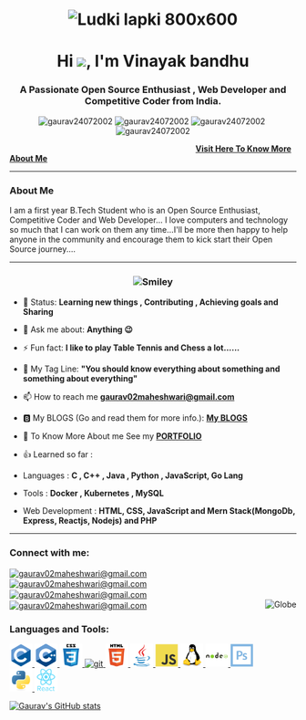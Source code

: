 <h1 align="center"><img title="ludki-lapki-800x600.gif" height = "200"  src="https://cdn.dribbble.com/users/2203467/screenshots/6111843/ludki-lapki-800x600.gif" alt="Ludki lapki 800x600"></h1>
<h1 align="center">Hi <img src="https://github.com/TheDudeThatCode/TheDudeThatCode/blob/master/Assets/Hi.gif" width="40px">, I'm Vinayak bandhu</h1>
<h3 align="center">A Passionate Open Source Enthusiast , Web Developer and Competitive Coder from India.</h3>

<p align="center"> <img src="https://komarev.com/ghpvc/?username=gaurav24072002&label=Profile%20views&color=0e75b6&style=flat" alt="gaurav24072002" />&nbsp;<img src="https://img.shields.io/badge/CODING-%3A%3A%20love-red" alt="gaurav24072002" />&nbsp;<img src="https://img.shields.io/badge/OPEN%20SOURCE%20ENTHUSIAST-Always-brightgreen" alt="gaurav24072002" />&nbsp;<img src="https://camo.githubusercontent.com/7d880f217d558a5183c9af2332c2517b00a6c4ff0b29297bd6881dd5bf867887/68747470733a2f2f696d672e736869656c64732e696f2f62616467652f726174696e672d2545322539382538352545322539382538352545322539382538352545322539382538352545322539382538362d627269676874677265656e" alt="gaurav24072002" /> </p>

&nbsp;&nbsp;&nbsp;&nbsp;&nbsp;&nbsp;&nbsp;&nbsp;&nbsp;&nbsp;&nbsp;&nbsp;&nbsp;&nbsp;&nbsp;&nbsp;&nbsp;&nbsp;&nbsp;&nbsp;&nbsp;&nbsp;&nbsp;&nbsp;&nbsp;&nbsp;&nbsp;&nbsp;&nbsp;&nbsp;&nbsp;&nbsp;&nbsp;&nbsp;&nbsp;&nbsp;&nbsp;&nbsp;&nbsp;&nbsp;&nbsp;&nbsp;&nbsp;&nbsp;&nbsp;&nbsp;&nbsp;&nbsp;&nbsp;&nbsp;&nbsp;&nbsp;&nbsp;&nbsp;&nbsp;&nbsp;&nbsp;&nbsp;&nbsp;&nbsp;&nbsp;&nbsp;&nbsp;&nbsp;&nbsp;&nbsp;&nbsp;&nbsp;&nbsp;&nbsp;&nbsp;&nbsp;&nbsp;&nbsp;&nbsp;&nbsp;&nbsp;&nbsp;&nbsp;&nbsp;&nbsp;&nbsp; **[Visit Here To Know More About Me](https://gaurav24072002.github.io/)**

<hr>
<p>
 <h3>About Me</h3>
  
  I am a first year B.Tech Student who is an Open Source Enthusiast, Competitive Coder and Web Developer... I love computers and technology so much that I can work on them any time...I'll be more then happy to help anyone in the community and encourage them to kick start their Open Source journey.... 

***
<div><h3 align="center"><img src="https://github.com/fnky/fnky/raw/fnky/img/smile.gif" alt="Smiley" align="center"></h3></div>
<div>
 
- 🌱 Status: **Learning new things , Contributing , Achieving goals and Sharing**

- 💬 Ask me about: **Anything 😉**

- ⚡ Fun fact: **I like to play Table Tennis and Chess a lot......**

- 🧿 My Tag Line: **"You should know everything about something and something about everything"** 

- 📫 How to reach me **gaurav02maheshwari@gmail.com**

- 🅱 My BLOGS (Go and read them for more info.):  **[My BLOGS](https://dev.to/gaurav24072002)**

-  💖 To Know More About me See my **[PORTFOLIO](https://gaurav24072002.github.io/)**

- 👍 Learned so far : 
- Languages : **C , C++ , Java , Python , JavaScript, Go Lang**
- Tools : **Docker , Kubernetes , MySQL**
- Web Development : **HTML, CSS, JavaScript and Mern Stack(MongoDb, Express, Reactjs, Nodejs) and PHP**
</div>
</p>
<hr>
<h3 align="left">Connect with me:</h3>
<p align="left">
<a href="https://linkedin.com/in/gaurav02maheshwari@gmail.com" target="_blank"><img align="center" src="https://cdn.jsdelivr.net/npm/simple-icons@3.0.1/icons/linkedin.svg" alt="gaurav02maheshwari@gmail.com" height="30" width="40" /></a>&nbsp;&nbsp;&nbsp;&nbsp;&nbsp;
<a href="https://fb.com/gaurav02maheshwari@gmail.com" target="_blank"><img align="center" src="https://cdn.jsdelivr.net/npm/simple-icons@3.0.1/icons/facebook.svg" alt="gaurav02maheshwari@gmail.com" height="30" width="40" /></a>&nbsp;&nbsp;&nbsp;&nbsp;&nbsp;
<a href="https://twitter.com/gaurav79693743" target="_blank"><img align="center" src="https://cdn.jsdelivr.net/npm/simple-icons@3.0.1/icons/twitter.svg" alt="gaurav02maheshwari@gmail.com" height="30" width="40" /></a>&nbsp;&nbsp;&nbsp;&nbsp;&nbsp;
<a href="https://www.instagram.com/gaurav02maheshwari/" target="_blank"><img align="center" src="https://cdn.jsdelivr.net/npm/simple-icons@3.0.1/icons/instagram.svg" alt="gaurav02maheshwari@gmail.com" height="30" width="40" /></a>&nbsp;&nbsp;&nbsp;&nbsp;&nbsp;
<img align="right" alt="Globe" height="80" src="https://github.com/BrunnerLivio/brunnerlivio/blob/master/images/globe.gif?raw=true"> 
</p>

<h3 align="left">Languages and Tools:</h3>
<p align="left"> <a href="https://www.cprogramming.com/" target="_blank"> <img src="https://raw.githubusercontent.com/devicons/devicon/master/icons/c/c-original.svg" alt="c" width="40" height="40"/> </a> <a href="https://www.w3schools.com/cpp/" target="_blank"> <img src="https://raw.githubusercontent.com/devicons/devicon/master/icons/cplusplus/cplusplus-original.svg" alt="cplusplus" width="40" height="40"/> </a> <a href="https://www.w3schools.com/css/" target="_blank"> <img src="https://raw.githubusercontent.com/devicons/devicon/master/icons/css3/css3-original-wordmark.svg" alt="css3" width="40" height="40"/> </a> <a href="https://git-scm.com/" target="_blank"> <img src="https://www.vectorlogo.zone/logos/git-scm/git-scm-icon.svg" alt="git" width="40" height="40"/> </a> <a href="https://www.w3.org/html/" target="_blank"> <img src="https://raw.githubusercontent.com/devicons/devicon/master/icons/html5/html5-original-wordmark.svg" alt="html5" width="40" height="40"/> </a> <a href="https://www.java.com" target="_blank"> <img src="https://raw.githubusercontent.com/devicons/devicon/master/icons/java/java-original.svg" alt="java" width="40" height="40"/> </a> <a href="https://developer.mozilla.org/en-US/docs/Web/JavaScript" target="_blank"> <img src="https://raw.githubusercontent.com/devicons/devicon/master/icons/javascript/javascript-original.svg" alt="javascript" width="40" height="40"/> </a> <a href="https://www.linux.org/" target="_blank"> <img src="https://raw.githubusercontent.com/devicons/devicon/master/icons/linux/linux-original.svg" alt="linux" width="40" height="40"/> </a> <a href="https://nodejs.org" target="_blank"> <img src="https://raw.githubusercontent.com/devicons/devicon/master/icons/nodejs/nodejs-original-wordmark.svg" alt="nodejs" width="40" height="40"/> </a> <a href="https://www.photoshop.com/en" target="_blank"> <img src="https://raw.githubusercontent.com/devicons/devicon/master/icons/photoshop/photoshop-line.svg" alt="photoshop" width="40" height="40"/> </a> <a href="https://www.python.org" target="_blank"> <img src="https://raw.githubusercontent.com/devicons/devicon/master/icons/python/python-original.svg" alt="python" width="40" height="40"/> </a> <a href="https://reactjs.org/" target="_blank"> <img src="https://raw.githubusercontent.com/devicons/devicon/master/icons/react/react-original-wordmark.svg" alt="react" width="40" height="40"/> </a> </p>

[![Gaurav's GitHub stats](https://github-readme-stats.vercel.app/api?username=gaurav24072002&show_icons=true&theme=radical)](https://github.com/gaurav24072002/github-readme-stats)
